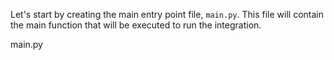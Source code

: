 Let's start by creating the main entry point file, `main.py`. This file will contain the main function that will be executed to run the integration.

main.py
